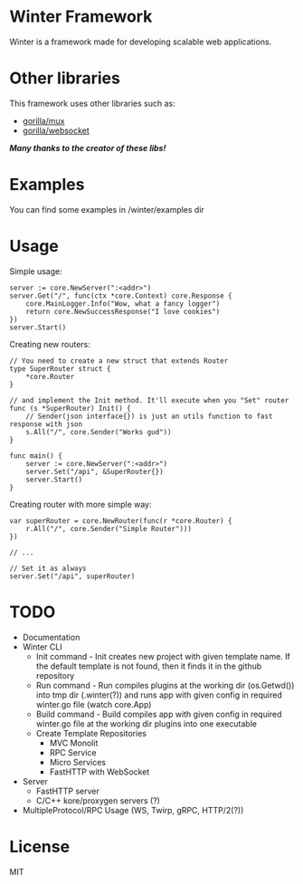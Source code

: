# Winter Framework
Winter is a framework made for developing scalable web applications.

# Other libraries
This framework uses other libraries such as:
* [gorilla/mux](https://github.com/gorilla/mux)
* [gorilla/websocket](https://github.com/gorilla/websocket)

***Many thanks to the creator of these libs!***

# Examples
You can find some examples in /winter/examples dir

# Usage
Simple usage:
```
server := core.NewServer(":<addr>")
server.Get("/", func(ctx *core.Context) core.Response {
    core.MainLogger.Info("Wow, what a fancy logger")
    return core.NewSuccessResponse("I love cookies")
})
server.Start()
```

Creating new routers:
```
// You need to create a new struct that extends Router
type SuperRouter struct {
    *core.Router
}

// and implement the Init method. It'll execute when you "Set" router
func (s *SuperRouter) Init() {
    // Sender(json interface{}) is just an utils function to fast response with json
    s.All("/", core.Sender("Works gud"))
}

func main() {
    server := core.NewServer(":<addr>")
    server.Set("/api", &SuperRouter{})
    server.Start()
}
```

Creating router with more simple way:
```
var superRouter = core.NewRouter(func(r *core.Router) {
    r.All("/", core.Sender("Simple Router")))
})

// ...

// Set it as always
server.Set("/api", superRouter)
```

# TODO
* Documentation
* Winter CLI
    - Init command - Init creates new project with given template name. If the default template is not found, then it finds it in the github repository
    - Run command - Run compiles plugins at the working dir (os.Getwd()) into tmp dir (.winter(?)) and runs app with given config in required winter.go file (watch core.App)
    - Build command - Build compiles app with given config in required winter.go file at the working dir plugins into one executable
    - Create Template Repositories
        - MVC Monolit
        - RPC Service
        - Micro Services
        - FastHTTP with WebSocket
* Server
    - FastHTTP server
    - C/C++ kore/proxygen servers (?)
* MultipleProtocol/RPC Usage (WS, Twirp, gRPC, HTTP/2(?))

# License
MIT
